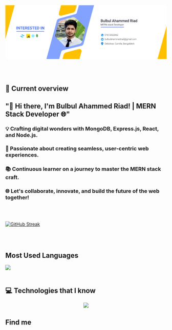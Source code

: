 <a href="https://www.facebook.com/mirhussainmurtaza/">
<img src="https://raw.githubusercontent.com/Bulbul-Programing/Bulbul-Programing/main/Image/banner.jpg" />
</a>

</br></br>

## :eyes: Current overview
## "🚀 Hi there, I'm Bulbul Ahammed Riad! | MERN Stack Developer 🌐"

### 💡 Crafting digital wonders with MongoDB, Express.js, React, and Node.js.
### 🌟 Passionate about creating seamless, user-centric web experiences.
### 📚 Continuous learner on a journey to master the MERN stack craft.
### 🌐 Let's collaborate, innovate, and build the future of the web together!


<br /></br> 

[![GitHub Streak](https://github-readme-streak-stats.herokuapp.com?user=Bulbul-Programing&theme=transparent&border_radius=5.7)](https://git.io/streak-stats)

</br></br>

## Most Used Languages
<img src='https://api.githubtrends.io/user/svg/Bulbul-Programing/repos?time_range=one_year&group=other&theme=classic'/>

</br>
</br>

## :computer: Technologies that I know
<p align="center">
  <a href="https://skillicons.dev">
    <img src="https://skillicons.dev/icons?i=html,css,tailwind,bootstrap,js,react,firebase,express,mongodb" />
  </a>
</p>

## Find me 
<a href='https://www.facebook.com/bulbulahamed.riyad'>
    <img src=''/>
<a/>
